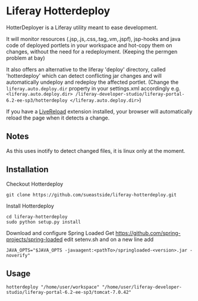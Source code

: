 Liferay Hotterdeploy
====
HotterDeployer is a Liferay utility meant to ease development.

It will monitor resources (.jsp,.js,.css,.tag,.vm,.jspf), jsp-hooks and
java code of deployed portlets in your workspace and hot-copy them on changes,
without the need for a redeployment. (Keeping the permgen problem at bay)

It also offers an alternative to the liferay 'deploy' directory,
called 'hotterdeploy' which can detect conflicting jar changes and will
automatically undeploy and redeploy the affected portlet.
(Change the `liferay.auto.deploy.dir` property in your settings.xml accordingly
 e.g. `<liferay.auto.deploy.dir>
        /liferay-developer-studio/liferay-portal-6.2-ee-sp3/hotterdeploy
      </liferay.auto.deploy.dir>`)

If you have a [LiveReload](http://feedback.livereload.com/knowledgebase/articles/86242-how-do-i-install-and-use-the-browser-extensions-)
extension installed, your browser will automatically reload the page
when it detects a change.


Notes
-----
As this uses inotify to detect changed files, it is linux only at the moment.

Installation
-----
Checkout Hotterdeploy
 ```
 git clone https://github.com/sueastside/liferay-hotterdeploy.git
 ```

Install Hotterdeploy
 ```
 cd liferay-hotterdeploy
 sudo python setup.py install
 ```

Download and configure Spring Loaded
Get https://github.com/spring-projects/spring-loaded
edit setenv.sh and on a new line add
 ```
 JAVA_OPTS="$JAVA_OPTS -javaagent:<pathTo>/springloaded-<version>.jar -noverify"
 ```

Usage
-----
 ```
 hotterdeploy "/home/user/workspace" "/home/user/liferay-developer-studio/liferay-portal-6.2-ee-sp3/tomcat-7.0.42"
 ```
